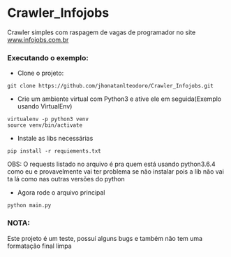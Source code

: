 # Crawler_Infojobs
Crawler simples com raspagem de vagas de programador no site www.infojobs.com.br

### Executando o exemplo:

- Clone o projeto:
```
git clone https://github.com/jhonatanlteodoro/Crawler_Infojobs.git
```

- Crie um ambiente virtual com Python3 e ative ele em seguida(Exemplo usando VirtualEnv)
```
virtualenv -p python3 venv
source venv/bin/activate
```

- Instale as libs necessárias
```
pip install -r requiements.txt
```
OBS: O requests listado no arquivo é pra quem está usando python3.6.4 como eu e
provavelmente vai ter problema se não instalar pois a lib não vai ta lá como nas
outras versões do python


- Agora rode o arquivo principal
```
python main.py
```


### NOTA:
Este projeto é um teste, possuí alguns bugs e também não tem uma formatação final limpa
